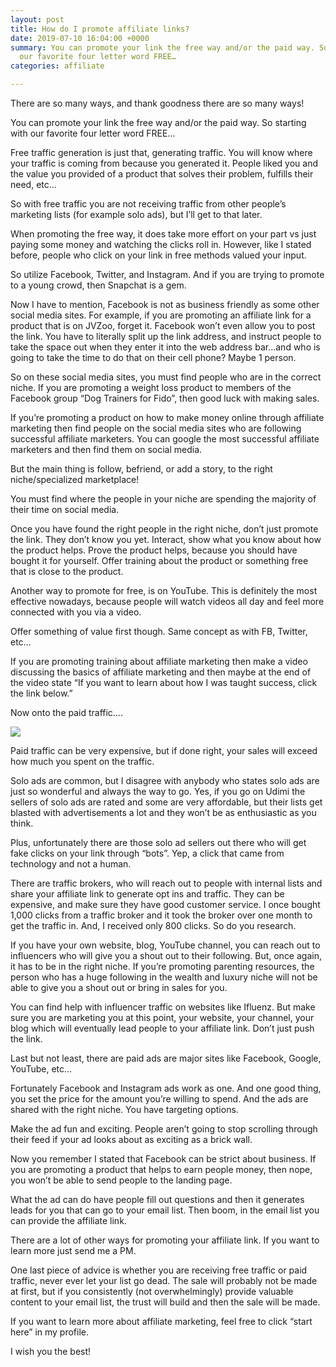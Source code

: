 ```yaml
---
layout: post
title: How do I promote affiliate links?
date: 2019-07-10 16:04:00 +0000
summary: You can promote your link the free way and/or the paid way. So starting with
  our favorite four letter word FREE…
categories: affiliate

---
```

There are so many ways, and thank goodness there are so many ways!

You can promote your link the free way and/or the paid way. So starting with our favorite four letter word FREE…

Free traffic generation is just that, generating traffic. You will know where your traffic is coming from because you generated it. People liked you and the value you provided of a product that solves their problem, fulfills their need, etc…

So with free traffic you are not receiving traffic from other people’s marketing lists (for example solo ads), but I’ll get to that later.

When promoting the free way, it does take more effort on your part vs just paying some money and watching the clicks roll in. However, like I stated before, people who click on your link in free methods valued your input.

So utilize Facebook, Twitter, and Instagram. And if you are trying to promote to a young crowd, then Snapchat is a gem.

Now I have to mention, Facebook is not as business friendly as some other social media sites. For example, if you are promoting an affiliate link for a product that is on JVZoo, forget it. Facebook won’t even allow you to post the link. You have to literally split up the link address, and instruct people to take the space out when they enter it into the web address bar…and who is going to take the time to do that on their cell phone? Maybe 1 person.

So on these social media sites, you must find people who are in the correct niche. If you are promoting a weight loss product to members of the Facebook group “Dog Trainers for Fido”, then good luck with making sales.

If you’re promoting a product on how to make money online through affiliate marketing then find people on the social media sites who are following successful affiliate marketers. You can google the most successful affiliate marketers and then find them on social media.

But the main thing is follow, befriend, or add a story, to the right niche/specialized marketplace!

You must find where the people in your niche are spending the majority of their time on social media.

Once you have found the right people in the right niche, don’t just promote the link. They don’t know you yet. Interact, show what you know about how the product helps. Prove the product helps, because you should have bought it for yourself. Offer training about the product or something free that is close to the product.

Another way to promote for free, is on YouTube. This is definitely the most effective nowadays, because people will watch videos all day and feel more connected with you via a video.

Offer something of value first though. Same concept as with FB, Twitter, etc…

If you are promoting training about affiliate marketing then make a video discussing the basics of affiliate marketing and then maybe at the end of the video state “If you want to learn about how I was taught success, click the link below.”

Now onto the paid traffic….

![](https://qph.fs.quoracdn.net/main-qimg-dc0690b1842496f916640d131179a9f8)

Paid traffic can be very expensive, but if done right, your sales will exceed how much you spent on the traffic.

Solo ads are common, but I disagree with anybody who states solo ads are just so wonderful and always the way to go. Yes, if you go on Udimi the sellers of solo ads are rated and some are very affordable, but their lists get blasted with advertisements a lot and they won’t be as enthusiastic as you think.

Plus, unfortunately there are those solo ad sellers out there who will get fake clicks on your link through “bots”. Yep, a click that came from technology and not a human.

There are traffic brokers, who will reach out to people with internal lists and share your affiliate link to generate opt ins and traffic. They can be expensive, and make sure they have good customer service. I once bought 1,000 clicks from a traffic broker and it took the broker over one month to get the traffic in. And, I received only 800 clicks. So do you research.

If you have your own website, blog, YouTube channel, you can reach out to influencers who will give you a shout out to their following. But, once again, it has to be in the right niche. If you’re promoting parenting resources, the person who has a huge following in the wealth and luxury niche will not be able to give you a shout out or bring in sales for you.

You can find help with influencer traffic on websites like Ifluenz. But make sure you are marketing you at this point, your website, your channel, your blog which will eventually lead people to your affiliate link. Don’t just push the link.

Last but not least, there are paid ads are major sites like Facebook, Google, YouTube, etc…

Fortunately Facebook and Instagram ads work as one. And one good thing, you set the price for the amount you’re willing to spend. And the ads are shared with the right niche. You have targeting options.

Make the ad fun and exciting. People aren’t going to stop scrolling through their feed if your ad looks about as exciting as a brick wall.

Now you remember I stated that Facebook can be strict about business. If you are promoting a product that helps to earn people money, then nope, you won’t be able to send people to the landing page.

What the ad can do have people fill out questions and then it generates leads for you that can go to your email list. Then boom, in the email list you can provide the affiliate link.

There are a lot of other ways for promoting your affiliate link. If you want to learn more just send me a PM.

One last piece of advice is whether you are receiving free traffic or paid traffic, never ever let your list go dead. The sale will probably not be made at first, but if you consistently (not overwhelmingly) provide valuable content to your email list, the trust will build and then the sale will be made.

If you want to learn more about affiliate marketing, feel free to click “start here” in my profile.

I wish you the best!
